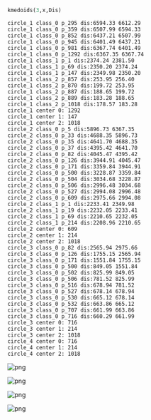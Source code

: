 ```python
kmedoids(3,x,Dis)
```

    circle_1 class_0 p_295 dis:6594.33 6612.29
    circle_1 class_0 p_359 dis:6507.99 6594.33
    circle_1 class_0 p_852 dis:6437.21 6507.99
    circle_1 class_0 p_945 dis:6401.49 6437.21
    circle_1 class_0 p_981 dis:6367.74 6401.49
    circle_1 class_0 p_1292 dis:6367.35 6367.74
    circle_1 class_1 p_1 dis:2374.24 2381.50
    circle_1 class_1 p_69 dis:2350.20 2374.24
    circle_1 class_1 p_147 dis:2349.98 2350.20
    circle_1 class_2 p_857 dis:253.95 256.40
    circle_1 class_2 p_870 dis:199.72 253.95
    circle_1 class_2 p_887 dis:188.65 199.72
    circle_1 class_2 p_889 dis:183.28 188.65
    circle_1 class_2 p_1018 dis:178.57 183.28
    circle_1 center 0: 1292
    circle_1 center 1: 147
    circle_1 center 2: 1018
    circle_2 class_0 p_5 dis:5896.73 6367.35
    circle_2 class_0 p_33 dis:4688.35 5896.73
    circle_2 class_0 p_35 dis:4641.70 4688.35
    circle_2 class_0 p_37 dis:4395.42 4641.70
    circle_2 class_0 p_82 dis:4045.47 4395.42
    circle_2 class_0 p_126 dis:3944.91 4045.47
    circle_2 class_0 p_171 dis:3359.84 3944.91
    circle_2 class_0 p_500 dis:3228.87 3359.84
    circle_2 class_0 p_504 dis:3034.68 3228.87
    circle_2 class_0 p_506 dis:2996.48 3034.68
    circle_2 class_0 p_527 dis:2994.08 2996.48
    circle_2 class_0 p_609 dis:2975.66 2994.08
    circle_2 class_1 p_1 dis:2233.41 2349.98
    circle_2 class_1 p_19 dis:2232.05 2233.41
    circle_2 class_1 p_69 dis:2210.65 2232.05
    circle_2 class_1 p_214 dis:2208.96 2210.65
    circle_2 center 0: 609
    circle_2 center 1: 214
    circle_2 center 2: 1018
    circle_3 class_0 p_82 dis:2565.94 2975.66
    circle_3 class_0 p_126 dis:1755.15 2565.94
    circle_3 class_0 p_171 dis:1551.84 1755.15
    circle_3 class_0 p_500 dis:849.05 1551.84
    circle_3 class_0 p_502 dis:825.99 849.05
    circle_3 class_0 p_506 dis:781.52 825.99
    circle_3 class_0 p_516 dis:678.94 781.52
    circle_3 class_0 p_527 dis:678.14 678.94
    circle_3 class_0 p_530 dis:665.12 678.14
    circle_3 class_0 p_532 dis:663.86 665.12
    circle_3 class_0 p_707 dis:661.99 663.86
    circle_3 class_0 p_716 dis:660.29 661.99
    circle_3 center 0: 716
    circle_3 center 1: 214
    circle_3 center 2: 1018
    circle_4 center 0: 716
    circle_4 center 1: 214
    circle_4 center 2: 1018
    


    
![png](output_0_1.png)
    



    
![png](output_0_2.png)
    



    
![png](output_0_3.png)
    



    
![png](output_0_4.png)
    



```python

```
